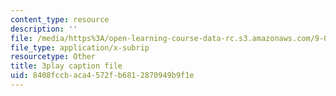 ```yaml
---
content_type: resource
description: ''
file: /media/https%3A/open-learning-course-data-rc.s3.amazonaws.com/9-00sc-introduction-to-psychology-fall-2011/8408fccbaca4572fb6812870949b9f1e_QvK6YdFKMY8.vtt
file_type: application/x-subrip
resourcetype: Other
title: 3play caption file
uid: 8408fccb-aca4-572f-b681-2870949b9f1e
---
```

